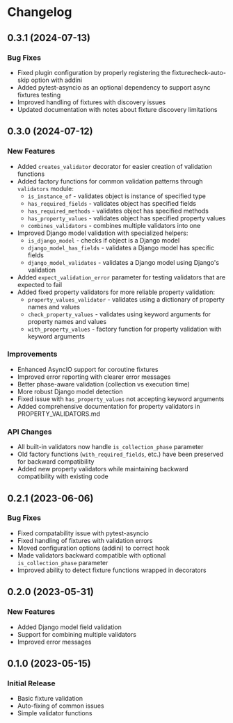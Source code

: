 # Changelog

## 0.3.1 (2024-07-13)

### Bug Fixes
- Fixed plugin configuration by properly registering the fixturecheck-auto-skip option with addini
- Added pytest-asyncio as an optional dependency to support async fixtures testing
- Improved handling of fixtures with discovery issues
- Updated documentation with notes about fixture discovery limitations

## 0.3.0 (2024-07-12)

### New Features
- Added `creates_validator` decorator for easier creation of validation functions
- Added factory functions for common validation patterns through `validators` module:
  - `is_instance_of` - validates object is instance of specified type
  - `has_required_fields` - validates object has specified fields
  - `has_required_methods` - validates object has specified methods
  - `has_property_values` - validates object has specified property values
  - `combines_validators` - combines multiple validators into one
- Improved Django model validation with specialized helpers:
  - `is_django_model` - checks if object is a Django model
  - `django_model_has_fields` - validates a Django model has specific fields
  - `django_model_validates` - validates a Django model using Django's validation
- Added `expect_validation_error` parameter for testing validators that are expected to fail
- Added fixed property validators for more reliable property validation:
  - `property_values_validator` - validates using a dictionary of property names and values
  - `check_property_values` - validates using keyword arguments for property names and values
  - `with_property_values` - factory function for property validation with keyword arguments

### Improvements
- Enhanced AsyncIO support for coroutine fixtures
- Improved error reporting with clearer error messages
- Better phase-aware validation (collection vs execution time)
- More robust Django model detection
- Fixed issue with `has_property_values` not accepting keyword arguments
- Added comprehensive documentation for property validators in PROPERTY_VALIDATORS.md

### API Changes
- All built-in validators now handle `is_collection_phase` parameter
- Old factory functions (`with_required_fields`, etc.) have been preserved for backward compatibility
- Added new property validators while maintaining backward compatibility with existing code

## 0.2.1 (2023-06-06)

### Bug Fixes
- Fixed compatability issue with pytest-asyncio
- Fixed handling of fixtures with validation errors
- Moved configuration options (addini) to correct hook
- Made validators backward compatible with optional `is_collection_phase` parameter
- Improved ability to detect fixture functions wrapped in decorators

## 0.2.0 (2023-05-31)

### New Features
- Added Django model field validation
- Support for combining multiple validators
- Improved error messages

## 0.1.0 (2023-05-15)

### Initial Release
- Basic fixture validation
- Auto-fixing of common issues 
- Simple validator functions 